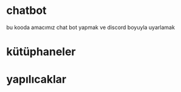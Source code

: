 # chatbot
bu kooda amacımız chat bot yapmak ve discord boyuyla uyarlamak 

# kütüphaneler 

# yapılıcaklar 

